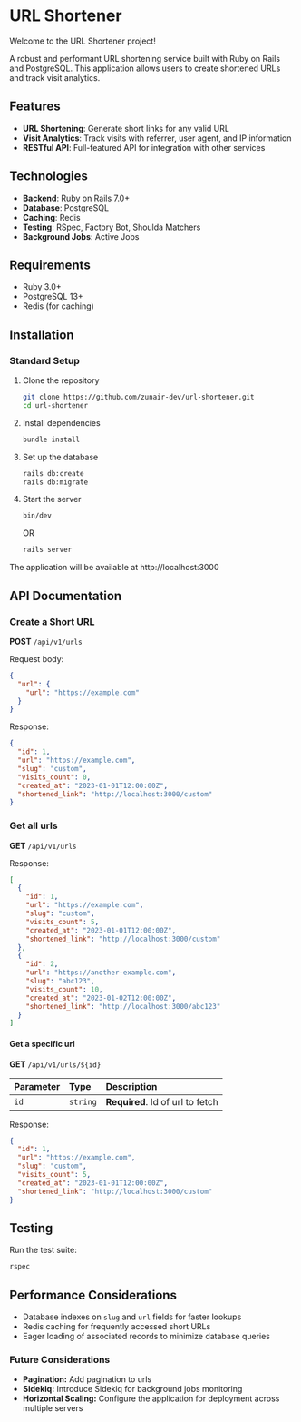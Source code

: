 
# URL Shortener

Welcome to the URL Shortener project!

A robust and performant URL shortening service built with Ruby on Rails and PostgreSQL. This application allows users to create shortened URLs and track visit analytics.

## Features

- **URL Shortening**: Generate short links for any valid URL
- **Visit Analytics**: Track visits with referrer, user agent, and IP information
- **RESTful API**: Full-featured API for integration with other services


## Technologies

- **Backend**: Ruby on Rails 7.0+
- **Database**: PostgreSQL
- **Caching**: Redis
- **Testing**: RSpec, Factory Bot, Shoulda Matchers
- **Background Jobs**: Active Jobs

## Requirements

- Ruby 3.0+
- PostgreSQL 13+
- Redis (for caching)


## Installation

### Standard Setup

1. Clone the repository
   ```bash
   git clone https://github.com/zunair-dev/url-shortener.git
   cd url-shortener
   ```

2. Install dependencies
   ```bash
   bundle install
   ```

3. Set up the database
   ```bash
   rails db:create
   rails db:migrate
   ```

4. Start the server
   ```bash
   bin/dev
   ```
   OR
   ```bash
   rails server
   ```

The application will be available at http://localhost:3000

## API Documentation

### Create a Short URL

**POST** `/api/v1/urls`

Request body:
```json
{
  "url": {
    "url": "https://example.com"
  }
}
```

Response:
```json
{
  "id": 1,
  "url": "https://example.com",
  "slug": "custom",
  "visits_count": 0,
  "created_at": "2023-01-01T12:00:00Z",
  "shortened_link": "http://localhost:3000/custom"
}
```

### Get all urls

**GET** `/api/v1/urls`

Response:
```json
[
  {
    "id": 1,
    "url": "https://example.com",
    "slug": "custom",
    "visits_count": 5,
    "created_at": "2023-01-01T12:00:00Z",
    "shortened_link": "http://localhost:3000/custom"
  },
  {
    "id": 2,
    "url": "https://another-example.com",
    "slug": "abc123",
    "visits_count": 10,
    "created_at": "2023-01-02T12:00:00Z",
    "shortened_link": "http://localhost:3000/abc123"
  }
]
```

#### Get a specific url

**GET** `/api/v1/urls/${id}`

| Parameter | Type     | Description                       |
| :-------- | :------- | :-------------------------------- |
| `id`      | `string` | **Required**. Id of url to fetch |

Response:
```json
{
  "id": 1,
  "url": "https://example.com",
  "slug": "custom",
  "visits_count": 5,
  "created_at": "2023-01-01T12:00:00Z",
  "shortened_link": "http://localhost:3000/custom"
}
```


## Testing

Run the test suite:
```bash
rspec
```

## Performance Considerations

- Database indexes on `slug` and `url` fields for faster lookups
- Redis caching for frequently accessed short URLs
- Eager loading of associated records to minimize database queries

### Future Considerations

- **Pagination:** Add pagination to urls
- **Sidekiq:** Introduce Sidekiq for background jobs monitoring
- **Horizontal Scaling:** Configure the application for deployment across multiple servers
